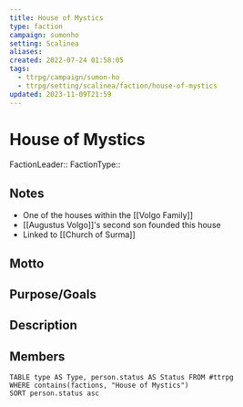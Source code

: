 ```yaml
---
title: House of Mystics
type: faction
campaign: sumonho
setting: Scalinea
aliases: 
created: 2022-07-24 01:58:05
tags:
  - ttrpg/campaign/sumon-ho
  - ttrpg/setting/scalinea/faction/house-of-mystics
updated: 2023-11-09T21:59
---
```


# House of Mystics

FactionLeader::
FactionType::

## Notes

- One of the houses within the [[Volgo Family]]
- [[Augustus Volgo]]'s second son founded this house
- Linked to [[Church of Surma]]

## Motto


## Purpose/Goals


## Description



## Members

```dataview
TABLE type AS Type, person.status AS Status FROM #ttrpg
WHERE contains(factions, "House of Mystics")
SORT person.status asc
```

